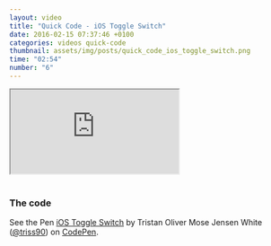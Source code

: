 ```yaml
---
layout: video
title: "Quick Code - iOS Toggle Switch"
date: 2016-02-15 07:37:46 +0100
categories: videos quick-code
thumbnail: assets/img/posts/quick_code_ios_toggle_switch.png
time: "02:54"
number: "6"
---
```


<div class="responsive-video">
   <iframe src="https://www.youtube.com/embed/68Lntu0Ts_I"></iframe>
</div>

<br>

### The code

<p data-height="240" data-theme-id="16012" data-slug-hash="eJzOdz" data-default-tab="result" data-user="triss90" class='codepen'>See the Pen <a href='http://codepen.io/triss90/pen/eJzOdz/'>iOS Toggle Switch</a> by Tristan Oliver Mose Jensen White (<a href='http://codepen.io/triss90'>@triss90</a>) on <a href='http://codepen.io'>CodePen</a>.</p>
<script async src="//assets.codepen.io/assets/embed/ei.js"></script>
